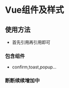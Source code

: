 # Vue组件及样式

## 使用方法

  - 首先引用<script src="../js/vue2.4.min.js"></script>再引用<script src="../js/plug.js"></script>即可


  ### 包含组件

  - confirm,toast,popup...

  ### 断断续续增加中
